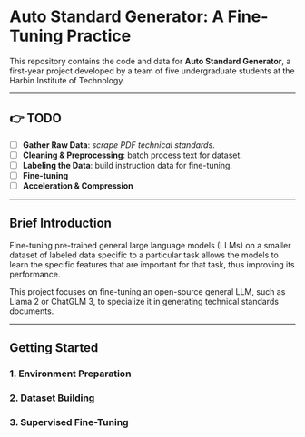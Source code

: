 # Auto Standard Generator: A Fine-Tuning Practice

This repository contains the code and data for **Auto Standard Generator**, a first-year project developed by a team of five undergraduate students at the Harbin Institute of Technology.

---

## 👉 TODO 
- [ ] **Gather Raw Data**: *scrape PDF technical standards*.
- [ ] **Cleaning & Preprocessing**: batch process text for dataset.
- [ ] **Labeling the Data**: build instruction data for fine-tuning.
- [ ] **Fine-tuning**
- [ ] **Acceleration & Compression**

---

## Brief Introduction 

Fine-tuning pre-trained general large language models (LLMs) on a smaller dataset of labeled data specific to a particular task allows the models to learn the specific features that are important for that task, thus improving its performance.

This project focuses on fine-tuning an open-source general LLM, such as Llama 2 or ChatGLM 3, to specialize it in generating technical standards documents.

---

## Getting Started
### 1. Environment Preparation
### 2. Dataset Building
### 3. Supervised Fine-Tuning
